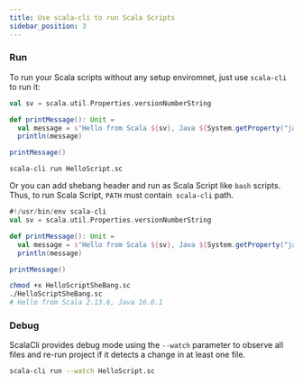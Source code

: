 ```yaml
---
title: Use scala-cli to run Scala Scripts
sidebar_position: 3 
---
```


### Run 

To run your Scala scripts without any setup enviromnet, just use `scala-cli` to run it:

```scala name:HelloScript.sc
val sv = scala.util.Properties.versionNumberString

def printMessage(): Unit =
  val message = s"Hello from Scala ${sv}, Java ${System.getProperty("java.version")}"
  println(message)

printMessage()
```

```scala-cli
scala-cli run HelloScript.sc
```

<!-- Expected:
Hello from Scala *, Java *
-->


Or you can add shebang header and run as Scala Script like `bash` scripts. Thus, to run Scala Script, `PATH` must contain` scala-cli` path.

```scala name:HelloScriptSheBang.sc
#!/usr/bin/env scala-cli
val sv = scala.util.Properties.versionNumberString

def printMessage(): Unit =
  val message = s"Hello from Scala ${sv}, Java ${System.getProperty("java.version")}"
  println(message)

printMessage()
```


```bash
chmod +x HelloScriptSheBang.sc
./HelloScriptSheBang.sc
# Hello from Scala 2.13.6, Java 16.0.1
```

### Debug 

ScalaCli provides debug mode using the `--watch` parameter to observe all files and re-run project if it detects a change in at least one file.

```bash
scala-cli run --watch HelloScript.sc
```